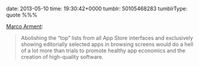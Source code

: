 date: 2013-05-10
time: 19:30:42+0000
tumblr: 50105468283
tumblrType: quote
%%%

[Marco Arment](http://www.marco.org/2013/05/10/tire-kickers):

> Abolishing the “top” lists from all App Store interfaces and exclusively showing editorially selected apps in browsing screens would do a hell of a lot more than trials to promote healthy app economics and the creation of high-quality software.
